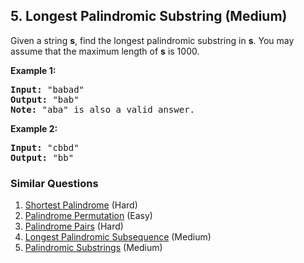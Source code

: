 ## 5. Longest Palindromic Substring (Medium)

<p>Given a string <strong>s</strong>, find the longest palindromic substring in <strong>s</strong>. You may assume that the maximum length of <strong>s</strong> is 1000.</p>

<p><strong>Example 1:</strong></p>

<pre>
<strong>Input:</strong> &quot;babad&quot;
<strong>Output:</strong> &quot;bab&quot;
<strong>Note:</strong> &quot;aba&quot; is also a valid answer.
</pre>

<p><strong>Example 2:</strong></p>

<pre>
<strong>Input:</strong> &quot;cbbd&quot;
<strong>Output:</strong> &quot;bb&quot;
</pre>


### Similar Questions
  1. [Shortest Palindrome](https://github.com/openset/leetcode/tree/master/solution/shortest-palindrome) (Hard)
  1. [Palindrome Permutation](https://github.com/openset/leetcode/tree/master/solution/palindrome-permutation) (Easy)
  1. [Palindrome Pairs](https://github.com/openset/leetcode/tree/master/solution/palindrome-pairs) (Hard)
  1. [Longest Palindromic Subsequence](https://github.com/openset/leetcode/tree/master/solution/longest-palindromic-subsequence) (Medium)
  1. [Palindromic Substrings](https://github.com/openset/leetcode/tree/master/solution/palindromic-substrings) (Medium)
